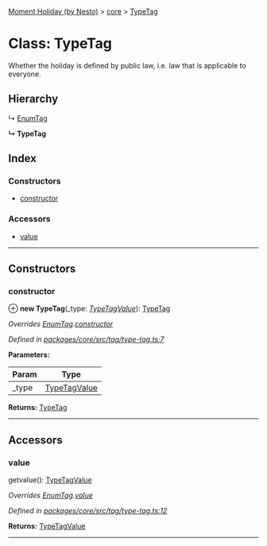 [Moment Holiday (by Nesto)](../README.md) > [core](../modules/core.md) > [TypeTag](../classes/core.typetag.md)

# Class: TypeTag

Whether the holiday is defined by public law, i.e. law that is applicable to everyone.

## Hierarchy

↳  [EnumTag](core.enumtag.md)

**↳ TypeTag**

## Index

### Constructors

* [constructor](core.typetag.md#constructor)

### Accessors

* [value](core.typetag.md#value)

---

## Constructors

<a id="constructor"></a>

###  constructor

⊕ **new TypeTag**(_type: *[TypeTagValue](../enums/core.typetagvalue.md)*): [TypeTag](core.typetag.md)

*Overrides [EnumTag](core.enumtag.md).[constructor](core.enumtag.md#constructor)*

*Defined in [packages/core/src/tag/type-tag.ts:7](https://github.com/nesto-software/moment-holiday/blob/c39e49d/packages/core/src/tag/type-tag.ts#L7)*

**Parameters:**

| Param | Type |
| ------ | ------ |
| _type | [TypeTagValue](../enums/core.typetagvalue.md) |

**Returns:** [TypeTag](core.typetag.md)

___

## Accessors

<a id="value"></a>

###  value

getvalue(): [TypeTagValue](../enums/core.typetagvalue.md)

*Overrides [EnumTag](core.enumtag.md).[value](core.enumtag.md#value)*

*Defined in [packages/core/src/tag/type-tag.ts:12](https://github.com/nesto-software/moment-holiday/blob/c39e49d/packages/core/src/tag/type-tag.ts#L12)*

**Returns:** [TypeTagValue](../enums/core.typetagvalue.md)

___

